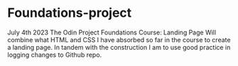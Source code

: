 # Foundations-project

July 4th 2023 
The Odin Project Foundations Course: Landing Page 
Will combine what HTML and CSS I have absorbed so far in the course to create a landing page. In tandem with the construction I am to use good practice in logging changes to Github repo. 